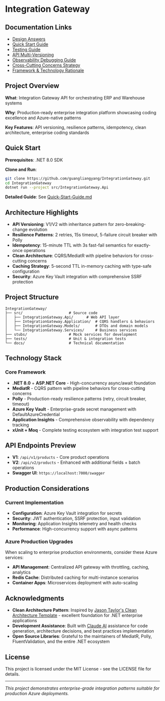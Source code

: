 # Integration Gateway


## Documentation Links

- [Design Answers](answers/DESIGN.md)
- [Quick Start Guide](docs/Quick-Start-Guide.md)
- [Testing Guide](docs/Testing-Guide.md)
- [API Multi-Versioning](docs/API-Multi-Versioning.md)
- [Observability Debugging Guide](docs/Observability-Debugging-Guide.md)
- [Cross-Cutting Concerns Strategy](docs/Cross-Cutting-Concerns-Strategy.md)
- [Framework & Technology Rationale](docs/Framework-Technology-Rationale.md) 
 

## Project Overview

**What**: Integration Gateway API for orchestrating ERP and Warehouse systems

**Why**: Production-ready enterprise integration platform showcasing coding excellence and Azure-native patterns

**Key Features**: API versioning, resilience patterns, idempotency, clean architecture, enterprise coding standards

## Quick Start

**Prerequisites**: .NET 8.0 SDK

**Clone and Run**: 
```bash
git clone https://github.com/guangliangyang/IntegrationGateway.git
cd IntegrationGateway
dotnet run --project src/IntegrationGateway.Api
```

**Detailed Guide**: See [Quick-Start-Guide.md](docs/Quick-Start-Guide.md)

## Architecture Highlights

- **API Versioning**: V1/V2 with inheritance pattern for zero-breaking-change evolution
- **Resilience Patterns**: 2 retries, 15s timeout, 5-failure circuit breaker with Polly
- **Idempotency**: 15-minute TTL with 3s fast-fail semantics for exactly-once operations
- **Clean Architecture**: CQRS/MediatR with pipeline behaviors for cross-cutting concerns
- **Caching Strategy**: 5-second TTL in-memory caching with type-safe configuration
- **Security**: Azure Key Vault integration with comprehensive SSRF protection

## Project Structure

```
IntegrationGateway/
├── src/                     # Source code
│   ├── IntegrationGateway.Api/      # Web API layer
│   ├── IntegrationGateway.Application/  # CQRS handlers & behaviors  
│   ├── IntegrationGateway.Models/       # DTOs and domain models
│   └── IntegrationGateway.Services/     # Business services
├── stubs/                   # Mock services for development
├── tests/                   # Unit & integration tests
└── docs/                    # Technical documentation
```

## Technology Stack

### Core Framework

- **.NET 8.0** + **ASP.NET Core** - High-concurrency async/await foundation
- **MediatR** - CQRS pattern with pipeline behaviors for cross-cutting concerns
- **Polly** - Production-ready resilience patterns (retry, circuit breaker, timeout)
- **Azure Key Vault** - Enterprise-grade secret management with DefaultAzureCredential
- **Application Insights** - Comprehensive observability with dependency tracking
- **xUnit + Moq** - Complete testing ecosystem with integration test support
 

## API Endpoints Preview

- **V1**: `/api/v1/products` - Core product operations
- **V2**: `/api/v2/products` - Enhanced with additional fields + batch operations  
- **Swagger UI**: `https://localhost:7000/swagger`

## Production Considerations

### Current Implementation

- **Configuration**: Azure Key Vault integration for secrets
- **Security**: JWT authentication, SSRF protection, input validation  
- **Monitoring**: Application Insights telemetry and health checks
- **Performance**: High-concurrency support with async patterns

### Azure Production Upgrades

When scaling to enterprise production environments, consider these Azure services:

- **API Management**: Centralized API gateway with throttling, caching, analytics
- **Redis Cache**: Distributed caching for multi-instance scenarios 
- **Container Apps**: Microservices deployment with auto-scaling
 

## Acknowledgments

- **Clean Architecture Pattern**: Inspired by [Jason Taylor's Clean Architecture Template](https://github.com/jasontaylordev/CleanArchitecture) - excellent foundation for .NET enterprise applications
- **Development Assistance**: Built with [Claude AI](https://claude.ai) assistance for code generation, architecture decisions, and best practices implementation
- **Open Source Libraries**: Grateful to the maintainers of MediatR, Polly, FluentValidation, and the entire .NET ecosystem

## License

This project is licensed under the MIT License - see the LICENSE file for details.

---

*This project demonstrates enterprise-grade integration patterns suitable for production Azure deployments.*